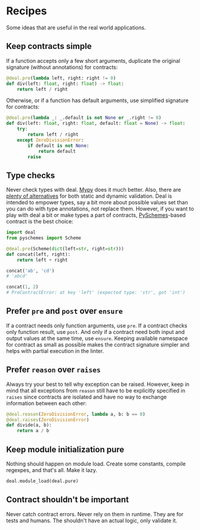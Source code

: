 # Recipes

Some ideas that are useful in the real world applications.

## Keep contracts simple

If a function accepts only a few short arguments, duplicate the original signature (without annotations) for contracts:

```python
@deal.pre(lambda left, right: right != 0)
def div(left: float, right: float) -> float:
    return left / right
```

Otherwise, or if a function has default arguments, use simplified signature for contracts:

```python
@deal.pre(lambda _: _.default is not None or _.right != 0)
def div(left: float, right: float, default: float = None) -> float:
    try:
        return left / right
    except ZeroDivisionError:
        if default is not None:
            return default
        raise
```

## Type checks

Never check types with deal. [Mypy](https://github.com/python/mypy) does it much better. Also, there are [plenty of alternatives](https://github.com/typeddjango/awesome-python-typing) for both static and dynamic validation. Deal is intended to empower types, say a bit more about possible values set than you can do with type annotations, not replace them. However, if you want to play with deal a bit or make types a part of contracts, [PySchemes](https://github.com/spy16/pyschemes)-based contract is the best choice:

```python
import deal
from pyschemes import Scheme

@deal.pre(Scheme(dict(left=str, right=str)))
def concat(left, right):
    return left + right

concat('ab', 'cd')
# 'abcd'

concat(1, 2)
# PreContractError: at key 'left' (expected type: 'str', got 'int')
```

## Prefer `pre` and `post` over `ensure`

If a contract needs only function arguments, use `pre`. If a contract checks only function result, use `post`. And only if a contract need both input and output values at the same time, use `ensure`. Keeping available namespace for contract as small as possible makes the contract signature simpler and helps with partial execution in the linter.

## Prefer `reason` over `raises`

Always try your best to tell why exception can be raised. However, keep in mind that all exceptions from `reason` still have to be explicitly specified in `raises` since contracts are isolated and have no way to exchange information between each other:

```python
@deal.reason(ZeroDivisionError, lambda a, b: b == 0)
@deal.raises(ZeroDivisionError)
def divide(a, b):
    return a / b
```

## Keep module initialization pure

Nothing should happen on module load. Create some constants, compile regexpes, and that's all. Make it lazy.

```python
deal.module_load(deal.pure)
```

## Contract shouldn't be important

Never catch contract errors. Never rely on them in runtime. They are for tests and humans. The shouldn't have an actual logic, only validate it.
